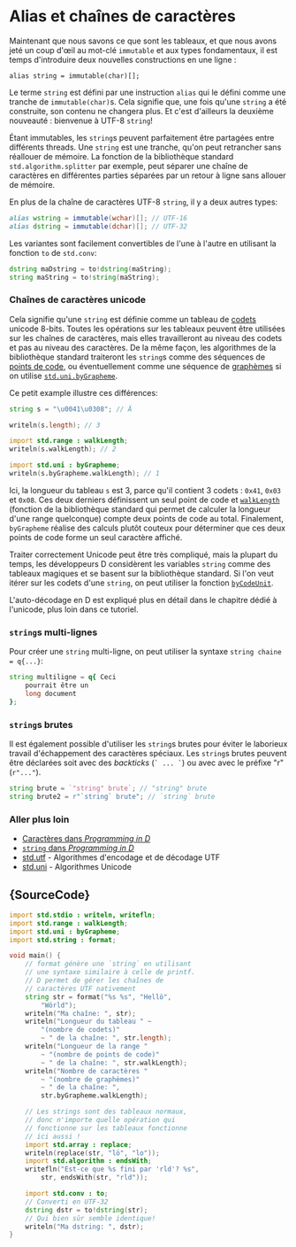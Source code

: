 # Alias et chaînes de caractères

Maintenant que nous savons ce que sont les tableaux, et que nous avons jeté un coup d'œil au mot-clé `immutable` et aux types fondamentaux, il est temps d'introduire deux nouvelles constructions en une ligne :

    alias string = immutable(char)[];

Le terme `string` est défini par une instruction `alias` qui le défini comme une tranche de `immutable(char)`s. Cela signifie que, une fois qu'une `string` a été construite, son contenu ne changera plus. Et c'est d'ailleurs la deuxième nouveauté : bienvenue à UTF-8 `string`!

Étant immutables, les `string`s peuvent parfaitement être partagées entre différents threads. Une `string` est une tranche, qu'on peut retrancher sans réallouer de mémoire. La fonction de la bibliothèque standard `std.algorithm.splitter` par exemple, peut séparer une chaîne de caractères en différentes parties séparées par un retour à ligne sans allouer de mémoire.

En plus de la chaîne de caractères UTF-8 `string`, il y a deux autres types:

```d
alias wstring = immutable(wchar)[]; // UTF-16
alias dstring = immutable(dchar)[]; // UTF-32
```

Les variantes sont facilement convertibles de l'une à l'autre en utilisant la fonction `to` de `std.conv`:

```d
dstring maDstring = to!dstring(maString);
string maString = to!string(maString);
```

### Chaînes de caractères unicode

Cela signifie qu'une `string` est définie comme un tableau de [codets](http://unicode.org/glossary/#code_unit) unicode 8-bits. Toutes les opérations sur les tableaux peuvent être utilisées sur les chaînes de caractères, mais elles travailleront au niveau des codets et pas au niveau des caractères.
De la même façon, les algorithmes de la bibliothèque standard traiteront les `string`s comme des séquences de [points de code](http://unicode.org/glossary/#code_point), ou éventuellement comme une séquence de [graphèmes](http://unicode.org/glossary/#grapheme) si on utilise [`std.uni.byGrapheme`](https://dlang.org/library/std/uni/by_grapheme.html).

Ce petit example illustre ces différences:

```d
string s = "\u0041\u0308"; // Ä

writeln(s.length); // 3

import std.range : walkLength;
writeln(s.walkLength); // 2

import std.uni : byGrapheme;
writeln(s.byGrapheme.walkLength); // 1
```

Ici, la longueur du tableau `s` est 3, parce qu'il contient 3 codets : `0x41`, `0x03` et `0x08`. Ces deux derniers définissent un seul point de code et [`walkLength`](https://dlang.org/library/std/range/primitives/walk_length.html) (fonction de la bibliothèque standard qui permet de calculer la longueur d'une range quelconque) compte deux points de code au total. Finalement, `byGrapheme` réalise des calculs plutôt couteux pour déterminer que ces deux points de code forme un seul caractère affiché.

Traiter correctement Unicode peut être très compliqué, mais la plupart du temps, les développeurs D considèrent les variables `string` comme des tableaux magiques et se basent sur la bibliothèque standard. Si l'on veut itérer sur les codets d'une `string`, on peut utiliser la fonction [`byCodeUnit`](http://dlang.org/phobos/std_utf.html#.byCodeUnit).

L'auto-décodage en D est expliqué plus en détail dans le chapitre dédié à l'unicode, plus loin dans ce tutoriel.

### `string`s multi-lignes

Pour créer une `string` multi-ligne, on peut utiliser la syntaxe `string chaine = q{...}`:

```d
string multiligne = q{ Ceci
    pourrait être un
    long document
};
```

### `string`s brutes

Il est également possible d'utiliser les `string`s brutes pour éviter le laborieux travail d'échappement des caractères spéciaux. Les `string`s brutes peuvent être déclarées soit avec des *backticks* (`` ` ... ` ``) ou avec avec le préfixe "r" (`r"..."`).

```d
string brute = `"string" brute`; // "string" brute
string brute2 = r"`string` brute"; // `string` brute
```

### Aller plus loin

- [Caractères dans _Programming in D_](http://ddili.org/ders/d.en/characters.html)
- [`string` dans  _Programming in D_](http://ddili.org/ders/d.en/strings.html)
- [std.utf](http://dlang.org/phobos/std_utf.html) - Algorithmes d'encodage et de décodage UTF
- [std.uni](http://dlang.org/phobos/std_uni.html) - Algorithmes Unicode

## {SourceCode}

```d
import std.stdio : writeln, writefln;
import std.range : walkLength;
import std.uni : byGrapheme;
import std.string : format;

void main() {
    // format génère une `string` en utilisant
    // une syntaxe similaire à celle de printf.
    // D permet de gérer les chaînes de 
    // caractères UTF nativement
    string str = format("%s %s", "Hellö",
        "Wörld");
    writeln("Ma chaîne: ", str);
    writeln("Longueur du tableau " ~
        "(nombre de codets)"
        ~ " de la chaîne: ", str.length);
    writeln("Longueur de la range "
        ~ "(nombre de points de code)"
        ~ " de la chaîne: ", str.walkLength);
    writeln("Nombre de caractères " 
        ~ "(nombre de graphèmes)"
        ~ " de la chaîne: ",
        str.byGrapheme.walkLength);

    // Les strings sont des tableaux normaux, 
    // donc n'importe quelle opération qui 
    // fonctionne sur les tableaux fonctionne 
    // ici aussi !
    import std.array : replace;
    writeln(replace(str, "lö", "lo"));
    import std.algorithm : endsWith;
    writefln("Est-ce que %s fini par 'rld'? %s",
        str, endsWith(str, "rld"));

    import std.conv : to;
    // Converti en UTF-32
    dstring dstr = to!dstring(str);
    // Qui bien sûr semble identique!
    writeln("Ma dstring: ", dstr);
}
```
